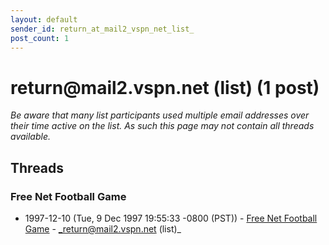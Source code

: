 ```yaml
---
layout: default
sender_id: return_at_mail2_vspn_net_list_
post_count: 1
---
```


# return<span>@</span>mail2.vspn.net (list) (1 post)

_Be aware that many list participants used multiple email addresses over their time active on the list. As such this page may not contain all threads available._

## Threads

### Free Net Football Game
+ 1997-12-10 (Tue, 9 Dec 1997 19:55:33 -0800 (PST)) - [Free Net Football Game](/archive/1997/12/929d8a7dc267b66e62d32db3c8c3c40222ebc7eb7ebf5d840f229c318ab799e6) - _return@mail2.vspn.net (list)_

